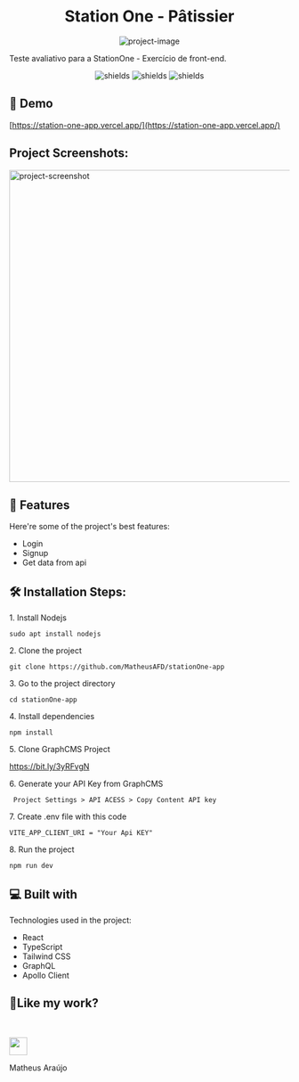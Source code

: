 <h1 align="center" id="title">Station One - Pâtissier</h1>

<p align="center"><img src="https://socialify.git.ci/MatheusAFD/stationOne-app/image?font=Source%20Code%20Pro&amp;language=1&amp;name=1&amp;owner=1&amp;pattern=Circuit%20Board&amp;stargazers=1&amp;theme=Dark" alt="project-image"></p>

<p id="description">Teste avaliativo para a StationOne - Exercício de front-end.</p>

<p align="center"><img src="https://img.shields.io/github/repo-size/matheusafd/stationOne-app" alt="shields"> <img src="https://img.shields.io/github/languages/count/matheusafd/stationOne-app" alt="shields"> <img src="https://img.shields.io/github/stars/matheusafd/stationOne-app" alt="shields"></p>

<h2>🚀 Demo</h2>

[https://station-one-app.vercel.app/](https://station-one-app.vercel.app/)

<h2>Project Screenshots:</h2>

<img src="https://i.imgur.com/1WB4hB3.png" alt="project-screenshot" width="560" height="560/">

<h2>🧐 Features</h2>

Here're some of the project's best features:

- Login
- Signup
- Get data from api

<h2>🛠️ Installation Steps:</h2>

<p>1. Install Nodejs</p>

```
sudo apt install nodejs
```

<p>2. Clone the project</p>

```
git clone https://github.com/MatheusAFD/stationOne-app
```

<p>3. Go to the project directory</p>

```
cd stationOne-app
```

<p>4. Install dependencies</p>

```
npm install
```

<p>5. Clone GraphCMS Project</p>

<a href="https://www.linkedin.com/in/matheus-araujof" target="_blank" rel="noreferrer"> 
https://bit.ly/3yRFvgN

</a>
</br>
<p>6. Generate your API Key from GraphCMS</p>

```
 Project Settings > API ACESS > Copy Content API key
```

<p>7. Create .env file with this code</p>

```
VITE_APP_CLIENT_URI = "Your Api KEY"
```

<p>8. Run the project</p>

```
npm run dev
```

<h2>💻 Built with</h2>

Technologies used in the project:

- React
- TypeScript
- Tailwind CSS
- GraphQL
- Apollo Client

<h2>💖Like my work?</h2>

<br/>

<a href="https://www.linkedin.com/in/matheus-araujof" target="_blank" rel="noreferrer"><img src="https://raw.githubusercontent.com/danielcranney/readme-generator/main/public/icons/socials/linkedin.svg" width="32" height="32" /></a></p>
Matheus Araújo
